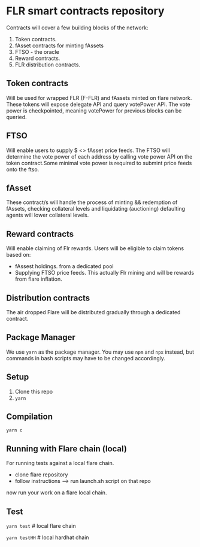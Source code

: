 # FLR smart contracts repository

Contracts will cover a few building blocks of the network:

1. Token contracts.
2. fAsset contracts for minting fAssets
3. FTSO - the oracle
4. Reward contracts.
5. FLR distribution contracts.

## Token contracts 

Will be used for wrapped FLR (F-FLR) and fAssets minted on flare network. These tokens will expose delegate API and query votePower API. The vote power is checkpointed, meaning votePower for previous blocks can be queried.

## FTSO 

Will enable users to supply $ <> fAsset price feeds. The FTSO will determine the vote power of each address by calling vote power API on the token contract.Some minimal vote power is required to submint price feeds onto the ftso.

## fAsset
These contract/s will handle the process of minting && redemption of fAssets, checking collateral levels and liquidating (auctioning) defaulting agents will lower collateral levels.
## Reward contracts

Will enable claiming of Flr rewards.
Users will be eligible to claim tokens based on:
- fAssest holdings. from a dedicated pool
- Supplying FTSO price feeds. This actually Flr mining and will be rewards from flare inflation.

## Distribution contracts
The air dropped Flare will be distributed gradually through a dedicated contract.
## Package Manager

We use `yarn` as the package manager. You may use `npm` and `npx` instead, but commands in bash scripts may have to be changed accordingly.

## Setup

1. Clone this repo
2. `yarn`


## Compilation
`yarn c`

## Running with Flare chain (local)
For running tests against a local flare chain.
- clone flare repository
- follow instructions --> run launch.sh script on that repo

now run your work on a flare local chain.

## Test
`yarn test` # local flare chain

`yarn testHH` # local hardhat chain
